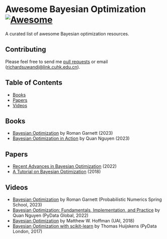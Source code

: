 # Awesome Bayesian Optimization [![Awesome](https://cdn.rawgit.com/sindresorhus/awesome/d7305f38d29fed78fa85652e3a63e154dd8e8829/media/badge.svg)](https://github.com/sindresorhus/awesome)
A curated list of awesome Bayesian optimization resources.

## Contributing
Please feel free to send me [pull requests](https://github.com/richardcsuwandi/awesome-bo/pulls) or email (richardsuwandi@link.cuhk.edu.cn).

## Table of Contents
 - [Books](#books)
 - [Papers](#papers)
 - [Videos](#software)

## Books
- [Bayesian Optimization](https://bayesoptbook.com/) by Roman Garnett (2023)
- [Bayesian Optimization in Action](https://www.manning.com/books/bayesian-optimization-in-action) by Quan Nguyen (2023)

## Papers
- [Recent Advances in Bayesian Optimization](https://arxiv.org/abs/2206.03301) (2022)
- [A Tutorial on Bayesian Optimization](https://arxiv.org/abs/1807.02811) (2018)

## Videos
- [Bayesian Optimization](https://www.youtube.com/watch?v=wZODGJzKmD0) by Roman Garnett (Probabilistic Numerics Spring School, 2023)
- [Bayesian Optimization: Fundamentals, Implementation, and Practice](https://youtu.be/ImXOdgEgaTM?si=EsH6FO-Hzw6A3nra) by Quan Nguyen (PyData Global, 2022)
- [Bayesian Optimization](https://www.youtube.com/watch?v=C5nqEHpdyoE&list=PLwUqqMt5en7e9W1H7t2wbfmyqKpxXu_jG&index=6) by Matthew W. Hoffman (UAI, 2018)
- [Bayesian Optimization with scikit-learn](https://www.youtube.com/watch?v=jtRPxRnOXnk&list=PLwUqqMt5en7e9W1H7t2wbfmyqKpxXu_jG&index=8) by Thomas Huijskens (PyData London, 2017)
